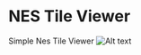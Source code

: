 # NES Tile Viewer
Simple Nes Tile Viewer
![Alt text](NES-Tile-Viewer/previoews/mario.png?raw=true "Title")
